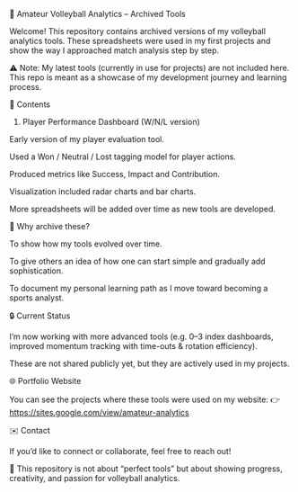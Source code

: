 🏐 Amateur Volleyball Analytics – Archived Tools

Welcome!
This repository contains archived versions of my volleyball analytics tools.
These spreadsheets were used in my first projects and show the way I approached match analysis step by step.

⚠️ Note: My latest tools (currently in use for projects) are not included here.
This repo is meant as a showcase of my development journey and learning process.

📂 Contents
1. Player Performance Dashboard (W/N/L version)

Early version of my player evaluation tool.

Used a Won / Neutral / Lost tagging model for player actions.

Produced metrics like Success, Impact and Contribution.

Visualization included radar charts and bar charts.

More spreadsheets will be added over time as new tools are developed.

🚀 Why archive these?

To show how my tools evolved over time.

To give others an idea of how one can start simple and gradually add sophistication.

To document my personal learning path as I move toward becoming a sports analyst.

🔒 Current Status

I’m now working with more advanced tools (e.g. 0–3 index dashboards, improved momentum tracking with time-outs & rotation efficiency).

These are not shared publicly yet, but they are actively used in my projects.

🌐 Portfolio Website

You can see the projects where these tools were used on my website:
👉 https://sites.google.com/view/amateur-analytics

✉️ Contact

If you’d like to connect or collaborate, feel free to reach out!

📌 This repository is not about “perfect tools” but about showing progress, creativity, and passion for volleyball analytics.



